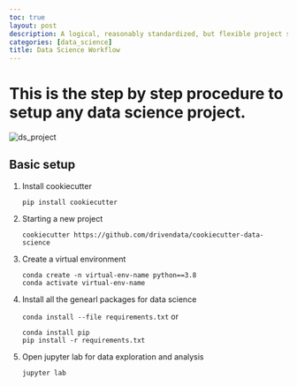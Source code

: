 ```yaml
---
toc: true
layout: post
description: A logical, reasonably standardized, but flexible project structure for doing and sharing data science work.
categories: [data_science]
title: Data Science Workflow
---
```

# This is the step by step procedure to setup any data science project.
![ds_project]({{site.baseurl}}/images/ds_project.jpg " ")

## Basic setup
1. Install cookiecutter

   ```pip install cookiecutter```

2. Starting a new project

   ```cookiecutter https://github.com/drivendata/cookiecutter-data-science```
   
3. Create a virtual environment

   ```
   conda create -n virtual-env-name python==3.8
   conda activate virtual-env-name
   ```
   
4. Install all the genearl packages for data science

   ```conda install --file requirements.txt```
   or
   
   ```
   conda install pip
   pip install -r requirements.txt
   ```
   
5. Open jupyter lab for data exploration and analysis
   
   ```jupyter lab```
   
